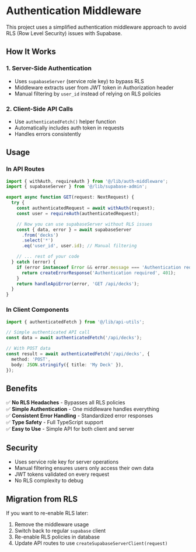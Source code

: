 # Authentication Middleware

This project uses a simplified authentication middleware approach to avoid RLS (Row Level Security) issues with Supabase.

## How It Works

### 1. Server-Side Authentication

- Uses `supabaseServer` (service role key) to bypass RLS
- Middleware extracts user from JWT token in Authorization header
- Manual filtering by `user_id` instead of relying on RLS policies

### 2. Client-Side API Calls

- Use `authenticatedFetch()` helper function
- Automatically includes auth token in requests
- Handles errors consistently

## Usage

### In API Routes

```typescript
import { withAuth, requireAuth } from '@/lib/auth-middleware';
import { supabaseServer } from '@/lib/supabase-admin';

export async function GET(request: NextRequest) {
  try {
    const authenticatedRequest = await withAuth(request);
    const user = requireAuth(authenticatedRequest);

    // Now you can use supabaseServer without RLS issues
    const { data, error } = await supabaseServer
      .from('decks')
      .select('*')
      .eq('user_id', user.id); // Manual filtering

    // ... rest of your code
  } catch (error) {
    if (error instanceof Error && error.message === 'Authentication required') {
      return createErrorResponse('Authentication required', 401);
    }
    return handleApiError(error, 'GET /api/decks');
  }
}
```

### In Client Components

```typescript
import { authenticatedFetch } from '@/lib/api-utils';

// Simple authenticated API call
const data = await authenticatedFetch('/api/decks');

// With POST data
const result = await authenticatedFetch('/api/decks', {
  method: 'POST',
  body: JSON.stringify({ title: 'My Deck' }),
});
```

## Benefits

✅ **No RLS Headaches** - Bypasses all RLS policies  
✅ **Simple Authentication** - One middleware handles everything  
✅ **Consistent Error Handling** - Standardized error responses  
✅ **Type Safety** - Full TypeScript support  
✅ **Easy to Use** - Simple API for both client and server

## Security

- Uses service role key for server operations
- Manual filtering ensures users only access their own data
- JWT tokens validated on every request
- No RLS complexity to debug

## Migration from RLS

If you want to re-enable RLS later:

1. Remove the middleware usage
2. Switch back to regular `supabase` client
3. Re-enable RLS policies in database
4. Update API routes to use `createSupabaseServerClient(request)`
